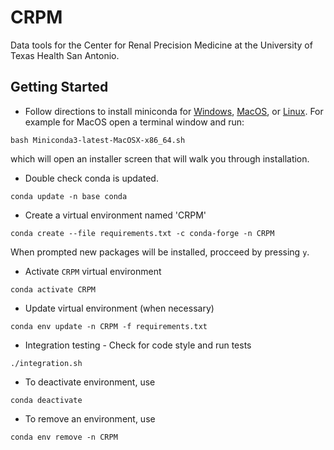 # CRPM
Data tools for the Center for Renal Precision Medicine at the University of Texas Health San Antonio.


## Getting Started
+ Follow directions to install miniconda for [Windows](https://conda.io/docs/user-guide/install/windows.html), [MacOS](https://conda.io/docs/user-guide/install/macos.html), or [Linux](https://conda.io/docs/user-guide/install/linux.html).
For example for MacOS open a terminal window and run:
```
bash Miniconda3-latest-MacOSX-x86_64.sh
```
which will open an installer screen that will walk you through installation.
+ Double check conda is updated.
```
conda update -n base conda
```
+ Create a virtual environment named 'CRPM'
```
conda create --file requirements.txt -c conda-forge -n CRPM
```
When prompted new packages will be installed, procceed by pressing `y`.
+ Activate `CRPM` virtual environment
```
conda activate CRPM
```
+ Update virtual environment (when necessary)
```
conda env update -n CRPM -f requirements.txt
```
+ Integration testing - Check for code style and run tests
```
./integration.sh
```
+ To deactivate environment, use
```
conda deactivate
```
+ To remove an environment, use
```
conda env remove -n CRPM
```

